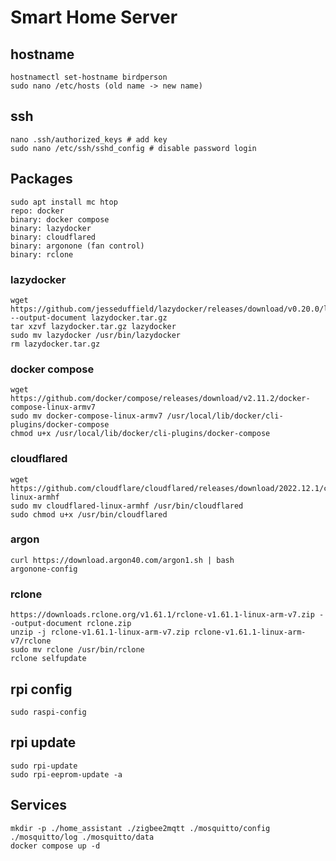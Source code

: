 # Smart Home Server

## hostname

```
hostnamectl set-hostname birdperson
sudo nano /etc/hosts (old name -> new name)
```

## ssh

```
nano .ssh/authorized_keys # add key
sudo nano /etc/ssh/sshd_config # disable password login
```

## Packages

```
sudo apt install mc htop
repo: docker
binary: docker compose
binary: lazydocker
binary: cloudflared
binary: argonone (fan control)
binary: rclone
```

### lazydocker

```
wget https://github.com/jesseduffield/lazydocker/releases/download/v0.20.0/lazydocker_0.20.0_Linux_armv7.tar.gz --output-document lazydocker.tar.gz
tar xzvf lazydocker.tar.gz lazydocker
sudo mv lazydocker /usr/bin/lazydocker
rm lazydocker.tar.gz
```

### docker compose

```
wget https://github.com/docker/compose/releases/download/v2.11.2/docker-compose-linux-armv7
sudo mv docker-compose-linux-armv7 /usr/local/lib/docker/cli-plugins/docker-compose
chmod u+x /usr/local/lib/docker/cli-plugins/docker-compose
```

### cloudflared

```
wget https://github.com/cloudflare/cloudflared/releases/download/2022.12.1/cloudflared-linux-armhf
sudo mv cloudflared-linux-armhf /usr/bin/cloudflared
sudo chmod u+x /usr/bin/cloudflared
```

### argon

```
curl https://download.argon40.com/argon1.sh | bash
argonone-config
```

### rclone

```
https://downloads.rclone.org/v1.61.1/rclone-v1.61.1-linux-arm-v7.zip --output-document rclone.zip
unzip -j rclone-v1.61.1-linux-arm-v7.zip rclone-v1.61.1-linux-arm-v7/rclone
sudo mv rclone /usr/bin/rclone
rclone selfupdate
```

## rpi config

```
sudo raspi-config
```

## rpi update

```
sudo rpi-update
sudo rpi-eeprom-update -a
```
## Services

```
mkdir -p ./home_assistant ./zigbee2mqtt ./mosquitto/config ./mosquitto/log ./mosquitto/data
docker compose up -d
```
